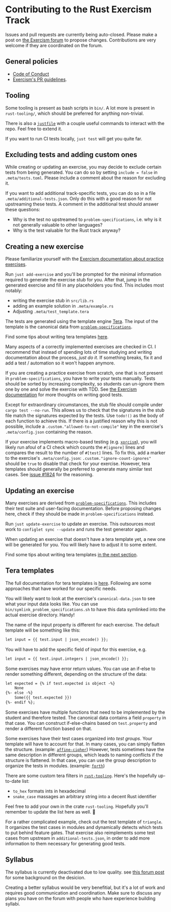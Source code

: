 # Contributing to the Rust Exercism Track

Issues and pull requests are currently being auto-closed.
Please make a post on [the Exercism forum] to propose changes.
Contributions are very welcome if they are coordinated on the forum.

[the Exercism forum]: https://forum.exercism.org/

## General policies

- [Code of Conduct](https://exercism.org/code-of-conduct)
- [Exercism's PR guidelines](https://exercism.org/docs/community/being-a-good-community-member/pull-requests).

## Tooling

Some tooling is present as bash scripts in `bin/`.
A lot more is present in `rust-tooling/`,
which should be preferred for anything non-trivial.

There is also a [`justfile`](https://github.com/casey/just)
with a couple useful commands to interact with the repo.
Feel free to extend it.

If you want to run CI tests locally, `just test` will get you quite far.

## Excluding tests and adding custom ones

While creating or updating an exercise, you may decide to exclude certain tests from being generated.
You can do so by setting `include = false` in `.meta/tests.toml`.
Please include a comment about the reason for excluding it.

If you want to add additional track-specific tests, you can do so in a file `.meta/additional-tests.json`.
Only do this with a good reason for not upstreaming these tests.
A comment in the additional test should answer these questions:
- Why is the test no upstreamed to `problem-specifications`, i.e. why is it not generally valuable to other languages?
- Why is the test valuable for the Rust track anyway?

## Creating a new exercise

Please familiarize yourself with the [Exercism documentation about practice exercises].

[Exercism documentation about practice exercises]: https://exercism.org/docs/building/tracks/practice-exercises

Run `just add-exercise` and you'll be prompted for the minimal
information required to generate the exercise stub for you.
After that, jump in the generated exercise and fill in any placeholders you find.
This includes most notably:

- writing the exercise stub in `src/lib.rs`
- adding an example solution in `.meta/example.rs`
- Adjusting `.meta/test_template.tera`

The tests are generated using the template engine [Tera].
The input of the template is the canonical data from [`problem-specifications`].

Find some tips about writing tera templates [here](#tera-templates).

[Tera]: https://keats.github.io/tera/docs/
[`problem-specifications`]: https://github.com/exercism/problem-specifications/

Many aspects of a correctly implemented exercises are checked in CI.
I recommend that instead of spending lots of time studying and writing
documentation about the process, _just do it_.
If something breaks, fix it and add a test / automation
so it won't happen anymore.

If you are creating a practice exercise from scratch,
one that is not present in `problem-specifications`,
you have to write your tests manually.
Tests should be sorted by increasing complexity,
so students can un-ignore them one by one and solve the exercise with TDD.
See [the Exercism documentation](https://github.com/exercism/legacy-docs/blob/main/language-tracks/exercises/anatomy/test-suites.md)
for more thoughts on writing good tests.

Except for extraordinary circumstances,
the stub file should compile under `cargo test --no-run`.
This allows us to check that the signatures in the stub file
match the signatures expected by the tests.
Use `todo!()` as the body of each function to achieve this.
If there is a justified reason why this is not possible,
include a `.custom."allowed-to-not-compile"` key
in the exercise's `.meta/config.json` containing the reason.

If your exercise implements macro-based testing
(e.g. [`xorcism`](/exercises/practice/xorcism/tests/xorcism.rs)),
you will likely run afoul of a CI check which counts the `#[ignore]` lines
and compares the result to the number of `#[test]` lines.
To fix this, add a marker to the exercise's `.meta/config.json`:
`.custom."ignore-count-ignores"` should be `true`
to disable that check for your exercise.
However, tera templates should generally be preferred to generate many similar test cases.
See [issue #1824](https://github.com/exercism/rust/issues/1824) for the reasoning.

## Updating an exercise

Many exercises are derived from [`problem-specifications`].
This includes their test suite and user-facing documentation.
Before proposing changes here,
check if they should be made in `problem-specifications` instead.

Run `just update-exercise` to update an exercise.
This outsources most work to `configlet sync --update`
and runs the test generator again.

When updating an exercise that doesn't have a tera template yet,
a new one will be generated for you.
You will likely have to adjust it to some extent.

Find some tips about writing tera templates [in the next section](#tera-templates).

## Tera templates

The full documentation for tera templates is [here][tera-docs].
Following are some approaches that have worked for our specific needs.

You will likely want to look at the exercise's `canonical-data.json` to see what your input data looks like.
You can use `bin/symlink_problem_specifications.sh` to have this data
symlinked into the actual exercise directory. Handy!

The name of the input property is different for each exercise.
The default template will be something like this:

```txt
let input = {{ test.input | json_encode() }};
```

You will have to add the specific field of input for this exercise, e.g.

```txt
let input = {{ test.input.integers | json_encode() }};
```

Some exercises may have error return values.
You can use an if-else to render something different,
depending on the structure of the data:

```txt
let expected = {% if test.expected is object -%}
    None
{%- else -%}
    Some({{ test.expected }})
{%- endif %};
```

Some exercises have multiple functions that need to be implemented
by the student and therefore tested.
The canonical data contains a field `property` in that case.
You can construct if-else-chains based on `test.property` and render a different function based on that.

Some exercises have their test cases organized into _test groups_.
Your template will have to account for that.
In many cases, you can simply flatten the structure. (example: [`affine-cipher`](/exercises/practice/affine-cipher/.meta/test_template.tera))
However, tests sometimes have the same description in different groups, which leads to naming conflicts if the structure is flattened.
In that case, you can use the group description to organize the tests in modules. (example: [`forth`](/exercises/practice/forth/.meta/test_template.tera))

There are some custom tera filters in [`rust-tooling`](/rust-tooling/generate/src/custom_filters.rs).
Here's the hopefully up-to-date list:
- `to_hex` formats ints in hexadecimal
- `snake_case` massages an arbitrary string into a decent Rust identifier

Feel free to add your own in the crate `rust-tooling`.
Hopefully you'll remember to update the list here as well. 🙂

For a rather complicated example, check out the test template of `triangle`.
It organizes the test cases in modules and dynamically detects which tests to put behind feature gates.
That exercise also reimplements some test cases from upstream in `additional-tests.json`, in order to add more information to them necessary for generating good tests.

[tera-docs]: https://keats.github.io/tera/docs/#templates

## Syllabus

The syllabus is currently deactivated due to low quality.
see [this forum post](https://forum.exercism.org/t/feeling-lost-and-frustrated-in-rust/4882)
for some background on the desicion.

Creating a better syllabus would be very benefitial,
but it's a lot of work and requires good communication and coordination.
Make sure to discuss any plans you have on the forum
with people who have experience building syllabi.

